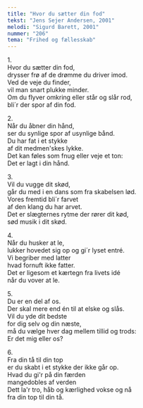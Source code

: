 ```yaml
---
title: "Hvor du sætter din fod"
tekst: "Jens Sejer Andersen, 2001"
melodi: "Sigurd Barett, 2001"
nummer: "206"
tema: "Frihed og fællesskab"
---
```

1\.\
Hvor du sætter din fod,<br>
drysser frø af de drømme du driver imod.<br>
Ved de veje du finder,<br>
vil man snart plukke minder.<br>
Om du flyver omkring eller står og slår rod,<br>
bli´r der spor af din fod.<br>

2\.\
Når du åbner din hånd,<br>
ser du synlige spor af usynlige bånd.<br>
Du har fat i et stykke<br>
af dit medmen'skes lykke.<br>
Det kan føles som fnug eller veje et ton:<br>
Det er lagt i din hånd.<br>

3\.\
Vil du vugge dit skød,<br>
går du med i en dans som fra skabelsen lød.<br>
Vores fremtid bli´r farvet<br>
af den klang du har arvet.<br>
Det er slægternes rytme der rører dit kød,<br>
sød musik i dit skød.<br>

4\.\
Når du husker at le,<br>
lukker hovedet sig op og gi´r lyset entré.<br>
Vi begriber med latter<br>
hvad fornuft ikke fatter.<br>
Det er ligesom et kærtegn fra livets idé<br>
når du vover at le.<br>

5\.\
Du er en del af os.<br>
Der skal mere end én til at elske og slås.<br>
Vil du yde dit bedste<br>
for dig selv og din næste,<br>
må du vælge hver dag mellem tillid og trods:<br>
Er det mig eller os?<br>

6\.\
Fra din tå til din top<br>
er du skabt i et stykke der ikke går op.<br>
Hvad du gi'r på din færden<br>
mangedobles af verden<br>
Dett la'r tro, håb og kærlighed vokse og nå<br>
fra din top til din tå.<br>
